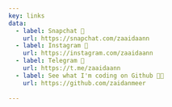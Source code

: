 ```yaml
---
key: links
data:
  - label: Snapchat 💬
    url: https://snapchat.com/zaaidaann
  - label: Instagram 📸
    url: https://instagram.com/zaaidaann
  - label: Telegram 🎨
    url: https://t.me/zaaidaann
  - label: See what I'm coding on Github 🧑‍💻
    url: https://github.com/zaidanmeer
 
---
```

